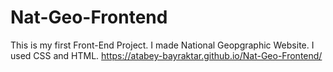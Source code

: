 # Nat-Geo-Frontend
This is my first Front-End Project. I made National Geopgraphic Website. I used CSS and HTML.
https://atabey-bayraktar.github.io/Nat-Geo-Frontend/
